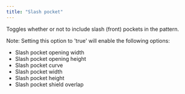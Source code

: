 ```yaml
---
title: "Slash pocket"
---
```


Toggles whether or not to include slash (front) pockets in the pattern.

Note: Setting this option to 'true' will enable the following options:
- Slash pocket opening width
- Slash pocket opening height
- Slash pocket curve
- Slash pocket width
- Slash pocket height
- Slash pocket shield overlap
